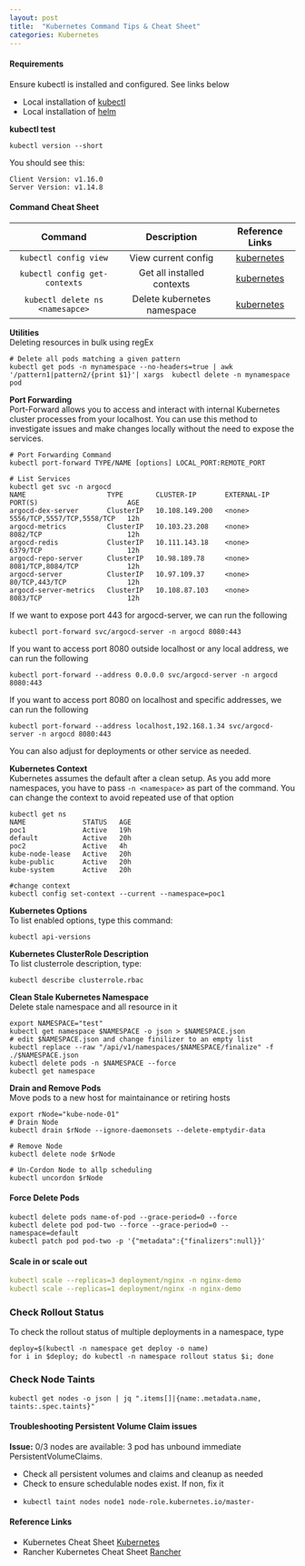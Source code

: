 ```yaml
---
layout: post
title:  "Kubernetes Command Tips & Cheat Sheet"
categories: Kubernetes
---
```


#### **Requirements**
Ensure kubectl is installed and configured. See links below

* Local installation of [kubectl](https://kubernetes.io/docs/tasks/tools/install-kubectl)
* Local installation of [helm](https://helm.sh/docs/intro/install)

**kubectl test** <br>
```
kubectl version --short
```
You should see this:
```
Client Version: v1.16.0
Server Version: v1.14.8
```
#### **Command Cheat Sheet**

|         Command                  |      Description             |              Reference Links               |
|:-------------------------------: |:----------------------------:| :----------------------------------------: | 
|  `kubectl config view`           | View current config          |   [kubernetes](https://kubernetes.io/)     |
|  `kubectl config get-contexts`   | Get all installed contexts   |   [kubernetes](https://kubernetes.io/)     | 
|  `kubectl delete ns <namesapce>` | Delete kubernetes namespace  |   [kubernetes](https://kubernetes.io/)     | 

**Utilities** <br>
Deleting resources in bulk using regEx
```
# Delete all pods matching a given pattern
kubectl get pods -n mynamespace --no-headers=true | awk '/pattern1|pattern2/{print $1}'| xargs  kubectl delete -n mynamespace pod
```

**Port Forwarding** <br>
Port-Forward allows you to access and interact with internal Kubernetes cluster processes from your localhost. You can use this 
method to investigate issues and make changes locally without the need to expose the services.
```
# Port Forwarding Command
kubectl port-forward TYPE/NAME [options] LOCAL_PORT:REMOTE_PORT

# List Services
kubectl get svc -n argocd
NAME                    TYPE        CLUSTER-IP       EXTERNAL-IP   PORT(S)                      AGE
argocd-dex-server       ClusterIP   10.108.149.200   <none>        5556/TCP,5557/TCP,5558/TCP   12h
argocd-metrics          ClusterIP   10.103.23.208    <none>        8082/TCP                     12h
argocd-redis            ClusterIP   10.111.143.18    <none>        6379/TCP                     12h
argocd-repo-server      ClusterIP   10.98.189.78     <none>        8081/TCP,8084/TCP            12h
argocd-server           ClusterIP   10.97.109.37     <none>        80/TCP,443/TCP               12h
argocd-server-metrics   ClusterIP   10.108.87.103    <none>        8083/TCP                     12h
```
If we want to expose port 443 for argocd-server, we can run the following
```
kubectl port-forward svc/argocd-server -n argocd 8080:443
```
If you want to access port 8080 outside localhost or any local address, we can run the following
```
kubectl port-forward --address 0.0.0.0 svc/argocd-server -n argocd 8080:443
```
If you want to access port 8080 on localhost and specific addresses, we can run the following
```
kubectl port-forward --address localhost,192.168.1.34 svc/argocd-server -n argocd 8080:443
```
You can also adjust for deployments or other service as needed.


**Kubernetes Context** <br>
Kubernetes assumes the default after a clean setup. As you add more namespaces, you have to pass ```-n <namespace>``` as part of the command.
You can change the context to avoid repeated use of that option
```
kubectl get ns
NAME              STATUS   AGE
poc1              Active   19h
default           Active   20h
poc2              Active   4h
kube-node-lease   Active   20h
kube-public       Active   20h
kube-system       Active   20h

#change context
kubectl config set-context --current --namespace=poc1
```

**Kubernetes Options** <br>
To list enabled options, type this command:
```
kubectl api-versions
```

**Kubernetes ClusterRole Description** <br>
To list clusterrole description, type:
```
kubectl describe clusterrole.rbac
```

**Clean Stale Kubernetes Namespace** <br>
Delete stale namespace and all resource in it
```
export NAMESPACE="test"
kubectl get namespace $NAMESPACE -o json > $NAMESPACE.json
# edit $NAMESPACE.json and change finilizer to an empty list
kubectl replace --raw "/api/v1/namespaces/$NAMESPACE/finalize" -f ./$NAMESPACE.json
kubectl delete pods -n $NAMESPACE --force
kubectl get namespace
```


**Drain and Remove Pods** <br>
Move pods to a new host for maintainance or retiring hosts
```
export rNode="kube-node-01"
# Drain Node
kubectl drain $rNode --ignore-daemonsets --delete-emptydir-data

# Remove Node
kubectl delete node $rNode

# Un-Cordon Node to allp scheduling
kubectl uncordon $rNode
```
#### Force Delete Pods
```
kubectl delete pods name-of-pod --grace-period=0 --force
kubectl delete pod pod-two --force --grace-period=0 --namespace=default
kubectl patch pod pod-two -p '{"metadata":{"finalizers":null}}'
```

#### Scale in or scale out
```yaml
kubectl scale --replicas=3 deployment/nginx -n nginx-demo 
kubectl scale --replicas=1 deployment/nginx -n nginx-demo 
```

### Check Rollout Status
To check the rollout status of multiple deployments in a namespace, type
```
deploy=$(kubectl -n namespace get deploy -o name)
for i in $deploy; do kubectl -n namespace rollout status $i; done
```

### Check Node Taints
```
kubectl get nodes -o json | jq ".items[]|{name:.metadata.name, taints:.spec.taints}"
```


#### Troubleshooting Persistent Volume Claim issues
**Issue:** 0/3 nodes are available: 3 pod has unbound immediate PersistentVolumeClaims. <br>
* Check all persistent volumes and claims and cleanup as needed
* Check to ensure schedulable nodes exist. If non, fix it
- `kubectl taint nodes node1 node-role.kubernetes.io/master-`






#### **Reference Links**
* Kubernetes Cheat Sheet [Kubernetes](https://kubernetes.io/docs/reference/kubectl/cheatsheet/)
* Rancher Kubernetes Cheat Sheet [Rancher](https://rancher.com/learning-paths/how-to-manage-kubernetes-with-kubectl/)
